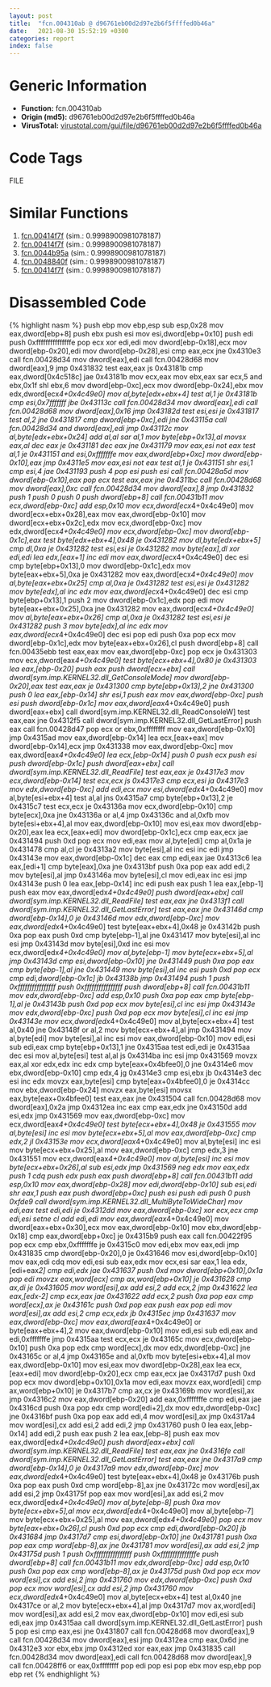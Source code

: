 ```yaml
---
layout: post
title:  "fcn.004310ab @ d96761eb00d2d97e2b6f5ffffed0b46a"
date:   2021-08-30 15:52:19 +0300
categories: report
index: false
---
```


# Generic Information
- **Function:** fcn.004310ab
- **Origin (md5):** d96761eb00d2d97e2b6f5ffffed0b46a
- **VirusTotal:** [virustotal.com/gui/file/d96761eb00d2d97e2b6f5ffffed0b46a][virustotal_ref]

# Code Tags
<span class="tag" id="FILE">FILE</span>


# Similar Functions

1. [fcn.00414f7f][similar_1_ref] (sim.: 0.9998900981078187)
2. [fcn.00414f7f][similar_2_ref] (sim.: 0.9998900981078187)
3. [fcn.0044b95a][similar_3_ref] (sim.: 0.9998900981078187)
4. [fcn.0048840f][similar_4_ref] (sim.: 0.9998900981078187)
5. [fcn.00414f7f][similar_5_ref] (sim.: 0.9998900981078187)


# Disassembled Code

{% highlight nasm %}
push ebp
mov ebp,esp
sub esp,0x28
mov eax,dword[ebp+8]
push ebx
push esi
mov esi,dword[ebp+0x10]
push edi
push 0xfffffffffffffffe
pop ecx
xor edi,edi
mov dword[ebp-0x18],ecx
mov dword[ebp-0x20],edi
mov dword[ebp-0x28],esi
cmp eax,ecx
jne 0x4310e3
call fcn.00428d34
mov dword[eax],edi
call fcn.00428d68
mov dword[eax],9
jmp 0x431832
test eax,eax
js 0x43181b
cmp eax,dword[0x4c518c]
jae 0x43181b
mov ecx,eax
mov ebx,eax
sar ecx,5
and ebx,0x1f
shl ebx,6
mov dword[ebp-0xc],ecx
mov dword[ebp-0x24],ebx
mov edx,dword[ecx*4+0x4c49e0]
mov al,byte[edx+ebx+4]
test al,1
je 0x43181b
cmp esi,0x7fffffff
jbe 0x43113c
call fcn.00428d34
mov dword[eax],edi
call fcn.00428d68
mov dword[eax],0x16
jmp 0x43182d
test esi,esi
je 0x431817
test al,2
jne 0x431817
cmp dword[ebp+0xc],edi
jne 0x43115a
call fcn.00428d34
and dword[eax],edi
jmp 0x43112c
mov al,byte[edx+ebx+0x24]
add al,al
sar al,1
mov byte[ebp+0x13],al
movsx eax,al
dec eax
je 0x431181
dec eax
jne 0x431179
mov eax,esi
not eax
test al,1
je 0x431151
and esi,0xfffffffe
mov eax,dword[ebp+0xc]
mov dword[ebp-0x10],eax
jmp 0x4311e5
mov eax,esi
not eax
test al,1
je 0x431151
shr esi,1
cmp esi,4
jae 0x431193
push 4
pop esi
push esi
call fcn.00428a5d
mov dword[ebp-0x10],eax
pop ecx
test eax,eax
jne 0x4311bc
call fcn.00428d68
mov dword[eax],0xc
call fcn.00428d34
mov dword[eax],8
jmp 0x431832
push 1
push 0
push 0
push dword[ebp+8]
call fcn.00431b11
mov ecx,dword[ebp-0xc]
add esp,0x10
mov ecx,dword[ecx*4+0x4c49e0]
mov dword[ecx+ebx+0x28],eax
mov eax,dword[ebp-0x10]
mov dword[ecx+ebx+0x2c],edx
mov ecx,dword[ebp-0xc]
mov edx,dword[ecx*4+0x4c49e0]
mov ecx,dword[ebp-0xc]
mov dword[ebp-0x1c],eax
test byte[edx+ebx+4],0x48
je 0x431282
mov dl,byte[edx+ebx+5]
cmp dl,0xa
je 0x431282
test esi,esi
je 0x431282
mov byte[eax],dl
xor edi,edi
lea edx,[eax+1]
inc edi
mov eax,dword[ecx*4+0x4c49e0]
dec esi
cmp byte[ebp+0x13],0
mov dword[ebp-0x1c],edx
mov byte[eax+ebx+5],0xa
je 0x431282
mov eax,dword[ecx*4+0x4c49e0]
mov al,byte[eax+ebx+0x25]
cmp al,0xa
je 0x431282
test esi,esi
je 0x431282
mov byte[edx],al
inc edx
mov eax,dword[ecx*4+0x4c49e0]
dec esi
cmp byte[ebp+0x13],1
push 2
mov dword[ebp-0x1c],edx
pop edi
mov byte[eax+ebx+0x25],0xa
jne 0x431282
mov eax,dword[ecx*4+0x4c49e0]
mov al,byte[eax+ebx+0x26]
cmp al,0xa
je 0x431282
test esi,esi
je 0x431282
push 3
mov byte[edx],al
inc edx
mov eax,dword[ecx*4+0x4c49e0]
dec esi
pop edi
push 0xa
pop ecx
mov dword[ebp-0x1c],edx
mov byte[eax+ebx+0x26],cl
push dword[ebp+8]
call fcn.00435ebb
test eax,eax
mov eax,dword[ebp-0xc]
pop ecx
je 0x431303
mov ecx,dword[eax*4+0x4c49e0]
test byte[ecx+ebx+4],0x80
je 0x431303
lea eax,[ebp-0x20]
push eax
push dword[ecx+ebx]
call dword[sym.imp.KERNEL32.dll_GetConsoleMode]
mov dword[ebp-0x20],eax
test eax,eax
je 0x431300
cmp byte[ebp+0x13],2
jne 0x431300
push 0
lea eax,[ebp-0x14]
shr esi,1
push eax
mov eax,dword[ebp-0xc]
push esi
push dword[ebp-0x1c]
mov eax,dword[eax*4+0x4c49e0]
push dword[eax+ebx]
call dword[sym.imp.KERNEL32.dll_ReadConsoleW]
test eax,eax
jne 0x4312f5
call dword[sym.imp.KERNEL32.dll_GetLastError]
push eax
call fcn.00428d47
pop ecx
or ebx,0xffffffff
mov eax,dword[ebp-0x10]
jmp 0x4315ad
mov eax,dword[ebp-0x14]
lea ecx,[eax+eax]
mov dword[ebp-0x14],ecx
jmp 0x431338
mov eax,dword[ebp-0xc]
mov eax,dword[eax*4+0x4c49e0]
lea ecx,[ebp-0x14]
push 0
push ecx
push esi
push dword[ebp-0x1c]
push dword[eax+ebx]
call dword[sym.imp.KERNEL32.dll_ReadFile]
test eax,eax
je 0x4317e3
mov ecx,dword[ebp-0x14]
test ecx,ecx
js 0x4317e3
cmp ecx,esi
ja 0x4317e3
mov edx,dword[ebp-0xc]
add edi,ecx
mov esi,dword[edx*4+0x4c49e0]
mov al,byte[esi+ebx+4]
test al,al
jns 0x4315a7
cmp byte[ebp+0x13],2
je 0x4315c7
test ecx,ecx
je 0x43136a
mov ecx,dword[ebp-0x10]
cmp byte[ecx],0xa
jne 0x43136a
or al,4
jmp 0x43136c
and al,0xfb
mov byte[esi+ebx+4],al
mov eax,dword[ebp-0x10]
mov esi,eax
mov dword[ebp-0x20],eax
lea ecx,[eax+edi]
mov dword[ebp-0x1c],ecx
cmp eax,ecx
jae 0x431494
push 0xd
pop ecx
mov edi,eax
mov al,byte[edi]
cmp al,0x1a
je 0x431478
cmp al,cl
je 0x4313a2
mov byte[esi],al
inc esi
inc edi
jmp 0x43143e
mov eax,dword[ebp-0x1c]
dec eax
cmp edi,eax
jae 0x4313c6
lea eax,[edi+1]
cmp byte[eax],0xa
jne 0x4313bf
push 0xa
pop eax
add edi,2
mov byte[esi],al
jmp 0x43146a
mov byte[esi],cl
mov edi,eax
inc esi
jmp 0x43143e
push 0
lea eax,[ebp-0x14]
inc edi
push eax
push 1
lea eax,[ebp-1]
push eax
mov eax,dword[edx*4+0x4c49e0]
push dword[eax+ebx]
call dword[sym.imp.KERNEL32.dll_ReadFile]
test eax,eax
jne 0x4313f1
call dword[sym.imp.KERNEL32.dll_GetLastError]
test eax,eax
jne 0x43146d
cmp dword[ebp-0x14],0
je 0x43146d
mov edx,dword[ebp-0xc]
mov eax,dword[edx*4+0x4c49e0]
test byte[eax+ebx+4],0x48
je 0x43142b
push 0xa
pop eax
push 0xd
cmp byte[ebp-1],al
jne 0x431417
mov byte[esi],al
inc esi
jmp 0x43143d
mov byte[esi],0xd
inc esi
mov ecx,dword[edx*4+0x4c49e0]
mov al,byte[ebp-1]
mov byte[ecx+ebx+5],al
jmp 0x43143d
cmp esi,dword[ebp-0x10]
jne 0x431449
push 0xa
pop eax
cmp byte[ebp-1],al
jne 0x431449
mov byte[esi],al
inc esi
push 0xd
pop ecx
cmp edi,dword[ebp-0x1c]
jb 0x43138b
jmp 0x431494
push 1
push 0xffffffffffffffff
push 0xffffffffffffffff
push dword[ebp+8]
call fcn.00431b11
mov edx,dword[ebp-0xc]
add esp,0x10
push 0xa
pop eax
cmp byte[ebp-1],al
je 0x43143b
push 0xd
pop ecx
mov byte[esi],cl
inc esi
jmp 0x43143e
mov edx,dword[ebp-0xc]
push 0xd
pop ecx
mov byte[esi],cl
inc esi
jmp 0x43143e
mov ecx,dword[edx*4+0x4c49e0]
mov al,byte[ecx+ebx+4]
test al,0x40
jne 0x43148f
or al,2
mov byte[ecx+ebx+4],al
jmp 0x431494
mov al,byte[edi]
mov byte[esi],al
inc esi
mov eax,dword[ebp-0x10]
mov edi,esi
sub edi,eax
cmp byte[ebp+0x13],1
jne 0x4315aa
test edi,edi
je 0x4315aa
dec esi
mov al,byte[esi]
test al,al
js 0x4314ba
inc esi
jmp 0x431569
movzx eax,al
xor edx,edx
inc edx
cmp byte[eax+0x4bfee0],0
jne 0x4314e6
mov ebx,dword[ebp-0x10]
cmp edx,4
jg 0x4314e3
cmp esi,ebx
jb 0x4314e3
dec esi
inc edx
movzx eax,byte[esi]
cmp byte[eax+0x4bfee0],0
je 0x4314cc
mov ebx,dword[ebp-0x24]
movzx eax,byte[esi]
movsx eax,byte[eax+0x4bfee0]
test eax,eax
jne 0x431504
call fcn.00428d68
mov dword[eax],0x2a
jmp 0x4312ea
inc eax
cmp eax,edx
jne 0x43150d
add esi,edx
jmp 0x431569
mov eax,dword[ebp-0xc]
mov ecx,dword[eax*4+0x4c49e0]
test byte[ecx+ebx+4],0x48
je 0x431555
mov al,byte[esi]
inc esi
mov byte[ecx+ebx+5],al
mov eax,dword[ebp-0xc]
cmp edx,2
jl 0x43153e
mov ecx,dword[eax*4+0x4c49e0]
mov al,byte[esi]
inc esi
mov byte[ecx+ebx+0x25],al
mov eax,dword[ebp-0xc]
cmp edx,3
jne 0x431551
mov ecx,dword[eax*4+0x4c49e0]
mov al,byte[esi]
inc esi
mov byte[ecx+ebx+0x26],al
sub esi,edx
jmp 0x431569
neg edx
mov eax,edx
push 1
cdq
push edx
push eax
push dword[ebp+8]
call fcn.00431b11
add esp,0x10
mov eax,dword[ebp-0x28]
mov edi,dword[ebp-0x10]
sub esi,edi
shr eax,1
push eax
push dword[ebp+0xc]
push esi
push edi
push 0
push 0xfde9
call dword[sym.imp.KERNEL32.dll_MultiByteToWideChar]
mov edi,eax
test edi,edi
je 0x4312dd
mov eax,dword[ebp-0xc]
xor ecx,ecx
cmp edi,esi
setne cl
add edi,edi
mov eax,dword[eax*4+0x4c49e0]
mov dword[eax+ebx+0x30],ecx
mov eax,dword[ebp-0x10]
mov ebx,dword[ebp-0x18]
cmp eax,dword[ebp+0xc]
je 0x4315b9
push eax
call fcn.00422f95
pop ecx
cmp ebx,0xfffffffe
je 0x4315c0
mov edi,ebx
mov eax,edi
jmp 0x431835
cmp dword[ebp-0x20],0
je 0x431646
mov esi,dword[ebp-0x10]
mov eax,edi
cdq
mov edi,esi
sub eax,edx
mov ecx,esi
sar eax,1
lea edx,[edi+eax*2]
cmp edi,edx
jae 0x431637
push 0xd
mov dword[ebp+0x10],0x1a
pop edi
movzx eax,word[ecx]
cmp ax,word[ebp+0x10]
je 0x431628
cmp ax,di
je 0x431605
mov word[esi],ax
add esi,2
add ecx,2
jmp 0x431622
lea eax,[edx-2]
cmp ecx,eax
jae 0x431622
add ecx,2
push 0xa
pop eax
cmp word[ecx],ax
je 0x43161c
push 0xd
pop eax
push eax
pop edi
mov word[esi],ax
add esi,2
cmp ecx,edx
jb 0x4315ec
jmp 0x431637
mov eax,dword[ebp-0xc]
mov eax,dword[eax*4+0x4c49e0]
or byte[eax+ebx+4],2
mov eax,dword[ebp-0x10]
mov edi,esi
sub edi,eax
and edi,0xfffffffe
jmp 0x4315aa
test ecx,ecx
je 0x43165c
mov ecx,dword[ebp-0x10]
push 0xa
pop edx
cmp word[ecx],dx
mov edx,dword[ebp-0xc]
jne 0x43165c
or al,4
jmp 0x43165e
and al,0xfb
mov byte[esi+ebx+4],al
mov eax,dword[ebp-0x10]
mov esi,eax
mov dword[ebp-0x28],eax
lea ecx,[eax+edi]
mov dword[ebp-0x20],ecx
cmp eax,ecx
jae 0x4317d7
push 0xd
pop ecx
mov dword[ebp+0x10],0x1a
mov edi,eax
movzx eax,word[edi]
cmp ax,word[ebp+0x10]
je 0x4317b7
cmp ax,cx
je 0x43169b
mov word[esi],ax
jmp 0x4316c2
mov eax,dword[ebp-0x20]
add eax,0xfffffffe
cmp edi,eax
jae 0x4316cd
push 0xa
pop edx
cmp word[edi+2],dx
mov edx,dword[ebp-0xc]
jne 0x4316bf
push 0xa
pop eax
add edi,4
mov word[esi],ax
jmp 0x4317a4
mov word[esi],cx
add esi,2
add edi,2
jmp 0x431760
push 0
lea eax,[ebp-0x14]
add edi,2
push eax
push 2
lea eax,[ebp-8]
push eax
mov eax,dword[edx*4+0x4c49e0]
push dword[eax+ebx]
call dword[sym.imp.KERNEL32.dll_ReadFile]
test eax,eax
jne 0x4316fe
call dword[sym.imp.KERNEL32.dll_GetLastError]
test eax,eax
jne 0x4317a9
cmp dword[ebp-0x14],0
je 0x4317a9
mov edx,dword[ebp-0xc]
mov eax,dword[edx*4+0x4c49e0]
test byte[eax+ebx+4],0x48
je 0x43176b
push 0xa
pop eax
push 0xd
cmp word[ebp-8],ax
jne 0x43172c
mov word[esi],ax
add esi,2
jmp 0x43175f
pop eax
mov word[esi],ax
add esi,2
mov ecx,dword[edx*4+0x4c49e0]
mov al,byte[ebp-8]
push 0xa
mov byte[ecx+ebx+5],al
mov ecx,dword[edx*4+0x4c49e0]
mov al,byte[ebp-7]
mov byte[ecx+ebx+0x25],al
mov eax,dword[edx*4+0x4c49e0]
pop ecx
mov byte[eax+ebx+0x26],cl
push 0xd
pop ecx
cmp edi,dword[ebp-0x20]
jb 0x431684
jmp 0x4317d7
cmp esi,dword[ebp-0x10]
jne 0x431781
push 0xa
pop eax
cmp word[ebp-8],ax
jne 0x431781
mov word[esi],ax
add esi,2
jmp 0x43175d
push 1
push 0xffffffffffffffff
push 0xfffffffffffffffe
push dword[ebp+8]
call fcn.00431b11
mov edx,dword[ebp-0xc]
add esp,0x10
push 0xa
pop eax
cmp word[ebp-8],ax
je 0x43175d
push 0xd
pop ecx
mov word[esi],cx
add esi,2
jmp 0x431760
mov edx,dword[ebp-0xc]
push 0xd
pop ecx
mov word[esi],cx
add esi,2
jmp 0x431760
mov ecx,dword[edx*4+0x4c49e0]
mov al,byte[ecx+ebx+4]
test al,0x40
jne 0x4317ce
or al,2
mov byte[ecx+ebx+4],al
jmp 0x4317d7
mov ax,word[edi]
mov word[esi],ax
add esi,2
mov eax,dword[ebp-0x10]
mov edi,esi
sub edi,eax
jmp 0x4315aa
call dword[sym.imp.KERNEL32.dll_GetLastError]
push 5
pop esi
cmp eax,esi
jne 0x431807
call fcn.00428d68
mov dword[eax],9
call fcn.00428d34
mov dword[eax],esi
jmp 0x4312ea
cmp eax,0x6d
jne 0x4312e3
xor ebx,ebx
jmp 0x4312ed
xor eax,eax
jmp 0x431835
call fcn.00428d34
mov dword[eax],edi
call fcn.00428d68
mov dword[eax],9
call fcn.00428ff6
or eax,0xffffffff
pop edi
pop esi
pop ebx
mov esp,ebp
pop ebp
ret
{% endhighlight %}


[similar_1_ref]: /report/fcn.00414f7f@f78d51601618ac7bfc804cdef0537db9
[similar_2_ref]: /report/fcn.00414f7f@c299206e1e94de2392d4dd9464d03d54
[similar_3_ref]: /report/fcn.0044b95a@ba5ec83721de3ca10b3c9583f3b2c6a1
[similar_4_ref]: /report/fcn.0048840f@fb9b7d22bc1c143ac66b0575cbdd088d
[similar_5_ref]: /report/fcn.00414f7f@cf24673e33ae4ffdfd25b8d84595d994
[virustotal_ref]: https://www.virustotal.com/gui/file/d96761eb00d2d97e2b6f5ffffed0b46a